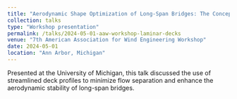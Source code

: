 ```yaml
---
title: "Aerodynamic Shape Optimization of Long-Span Bridges: The Concept of Laminar Decks"
collection: talks
type: "Workshop presentation"
permalink: /talks/2024-05-01-aaw-workshop-laminar-decks
venue: "7th American Association for Wind Engineering Workshop"
date: 2024-05-01
location: "Ann Arbor, Michigan"
---
```


Presented at the University of Michigan, this talk discussed the use of streamlined deck profiles to minimize flow separation and enhance the aerodynamic stability of long-span bridges.
